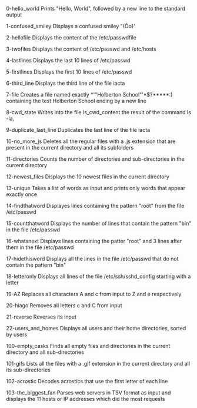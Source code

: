 0-hello_world Prints "Hello, World", followed by a new line to the standard output



1-confused_smiley Displays a confused smiley "(Ôo)'



2-hellofile Displays the content of the /etc/passwdfile



3-twofiles Displays the content of /etc/passwd and /etc/hosts



4-lastlines Displays the last 10 lines of /etc/passwd



5-firstlines Displays the first 10 lines of /etc/passwd



6-third_line Displays the third line of the file iacta



7-file Creates a file named exactly *\'"Holberton School"'\*$?*****:) containing the test Holberton School ending by a new line



8-cwd_state Writes into the file ls_cwd_content the result of the command ls -la.



9-duplicate_last_line Duplicates the last line of the file iacta



10-no_more_js Deletes all the regular files with a .js extension that are present in the current directory and all its subfolders



11-directories Counts the number of directories and sub-directories in the current directory



12-newest_files Displays the 10 newest files in the current directory



13-unique Takes a list of words as input and prints only words that appear exactly once



14-findthatword Displayes lines containing the pattern "root" from the file /etc/passwd



15-countthatword Displays the number of lines that contain the pattern "bin" in the file /etc/passwd



16-whatsnext Displays lines containing the patter "root" and 3 lines after them in the file /etc/passwd



17-hidethisword Displays all the lines in the file /etc/passwd that do not contain the pattern "bin"



18-letteronly Displays all lines of the file /etc/ssh/sshd_config starting with a letter



19-AZ Replaces all characters A and c from input to Z and e respectively



20-hiago Removes all letters c and C from input



21-reverse Reverses its input



22-users_and_homes Displays all users and their home directories, sorted by users



100-empty_casks Finds all empty files and directories in the current directory and all sub-directories



101-gifs Lists all the files with a .gif extension in the current directory and all its sub-directories



102-acrostic Decodes acrostics that use the first letter of each line



103-the_biggest_fan Parses web servers in TSV format as input and displays the 11 hosts or IP addresses which did the most requests
